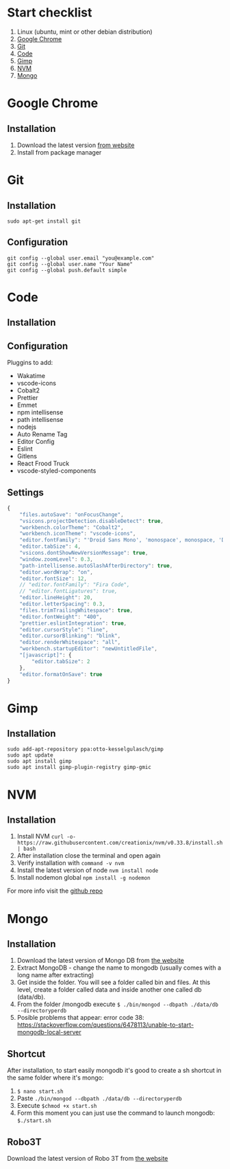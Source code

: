 # Start checklist

1.  Linux (ubuntu, mint or other debian distribution)
2.  [Google Chrome](#google-chrome)
3.  [Git](#git)
4.  [Code](#code)
5.  [Gimp](#gimp)
6.  [NVM](#nvm)
7.  [Mongo](#mongo)

# Google Chrome

## Installation

1.  Download the latest version [from website](https://www.google.es/chrome/browser/desktop/index.html)
2.  Install from package manager

# Git

## Installation

    sudo apt-get install git

## Configuration

    git config --global user.email "you@example.com"
    git config --global user.name "Your Name"
    git config --global push.default simple

# Code

## Installation

## Configuration

Pluggins to add:

* Wakatime
* vscode-icons
* Cobalt2
* Prettier
* Emmet
* npm intellisense
* path intellisense
* nodejs
* Auto Rename Tag
* Editor Config
* Eslint
* Gitlens
* React Frood Truck
* vscode-styled-components

## Settings

```javascript
{
    "files.autoSave": "onFocusChange",
    "vsicons.projectDetection.disableDetect": true,
    "workbench.colorTheme": "Cobalt2",
    "workbench.iconTheme": "vscode-icons",
    "editor.fontFamily": "'Droid Sans Mono', 'monospace', monospace, 'Droid Sans Fallback'",
    "editor.tabSize": 4,
    "vsicons.dontShowNewVersionMessage": true,
    "window.zoomLevel": 0.3,
    "path-intellisense.autoSlashAfterDirectory": true,
    "editor.wordWrap": "on",
    "editor.fontSize": 12,
    // "editor.fontFamily": "Fira Code",
    // "editor.fontLigatures": true,
    "editor.lineHeight": 20,
    "editor.letterSpacing": 0.3,
    "files.trimTrailingWhitespace": true,
    "editor.fontWeight": "400",
    "prettier.eslintIntegration": true,
    "editor.cursorStyle": "line",
    "editor.cursorBlinking": "blink",
    "editor.renderWhitespace": "all",
    "workbench.startupEditor": "newUntitledFile",
    "[javascript]": {
        "editor.tabSize": 2
    },
    "editor.formatOnSave": true
}
```

# Gimp

## Installation

    sudo add-apt-repository ppa:otto-kesselgulasch/gimp
    sudo apt update
    sudo apt install gimp
    sudo apt install gimp-plugin-registry gimp-gmic

# NVM

## Installation

1.  Install NVM `curl -o- https://raw.githubusercontent.com/creationix/nvm/v0.33.8/install.sh | bash`
2.  After installation close the terminal and open again
3.  Verify installation with `command -v nvm`
4.  Install the latest version of node `nvm install node`
5.  Install nodemon global `npm install -g nodemon`

For more info visit the [github repo](https://github.com/creationix/nvm)

# Mongo

## Installation

1.  Download the latest version of Mongo DB from [the website](https://www.mongodb.com/download-center#community)
2.  Extract MongoDB - change the name to mongodb (usually comes with a long name after extracting)
3.  Get inside the folder. You will see a folder called bin and files. At this level, create a folder called data and inside another one called db (data/db).
4.  From the folder /mongodb execute `$ ./bin/mongod --dbpath ./data/db --directoryperdb`
5.  Posible problems that appear: error code 38: https://stackoverflow.com/questions/6478113/unable-to-start-mongodb-local-server

## Shortcut

After installation, to start easily mongodb it's good to create a sh shortcut in the same folder where it's mongo:

1.  `$ nano start.sh`
2.  Paste `./bin/mongod --dbpath ./data/db --directoryperdb`
3.  Execute `$chmod +x start.sh`
4.  Form this moment you can just use the command to launch mongodb:
    `$./start.sh`

## Robo3T

Download the latest version of Robo 3T from [the website](https://robomongo.org/download)
